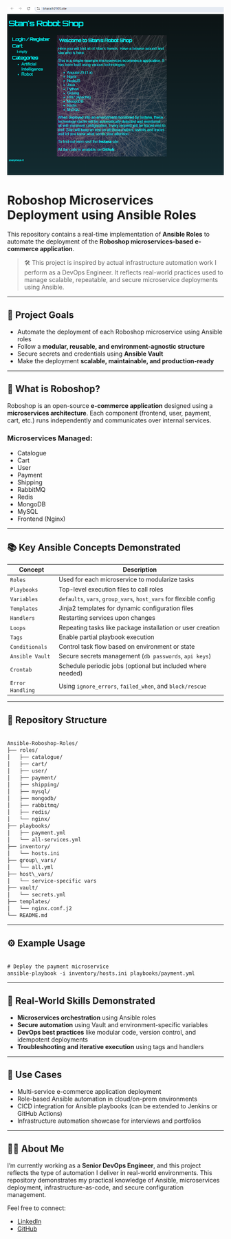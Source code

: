 ![Roboshop](https://github.com/BharathKumarReddy2103/Ansible-Roboshop/blob/main/robot%20shop.png)

# Roboshop Microservices Deployment using Ansible Roles

This repository contains a real-time implementation of **Ansible Roles** to automate the deployment of the **Roboshop microservices-based e-commerce application**.

> 🛠️ This project is inspired by actual infrastructure automation work I perform as a DevOps Engineer. It reflects real-world practices used to manage scalable, repeatable, and secure microservice deployments using Ansible.

---

## 🚀 Project Goals

- Automate the deployment of each Roboshop microservice using Ansible roles
- Follow a **modular, reusable, and environment-agnostic structure**
- Secure secrets and credentials using **Ansible Vault**
- Make the deployment **scalable, maintainable, and production-ready**

---

## 🛒 What is Roboshop?

Roboshop is an open-source **e-commerce application** designed using a **microservices architecture**. Each component (frontend, user, payment, cart, etc.) runs independently and communicates over internal services.

### Microservices Managed:

- Catalogue
- Cart
- User
- Payment
- Shipping
- RabbitMQ
- Redis
- MongoDB
- MySQL
- Frontend (Nginx)

---

## 📚 Key Ansible Concepts Demonstrated

| Concept             | Description                                                                 |
|---------------------|-----------------------------------------------------------------------------|
| `Roles`             | Used for each microservice to modularize tasks                              |
| `Playbooks`         | Top-level execution files to call roles                                     |
| `Variables`         | `defaults`, `vars`, `group_vars`, `host_vars` for flexible config           |
| `Templates`         | Jinja2 templates for dynamic configuration files                            |
| `Handlers`          | Restarting services upon changes                                            |
| `Loops`             | Repeating tasks like package installation or user creation                  |
| `Tags`              | Enable partial playbook execution                                           |
| `Conditionals`      | Control task flow based on environment or state                             |
| `Ansible Vault`     | Secure secrets management (`db passwords`, `api keys`)                      |
| `Crontab`           | Schedule periodic jobs (optional but included where needed)                 |
| `Error Handling`    | Using `ignore_errors`, `failed_when`, and `block/rescue`                    |

---

## 📁 Repository Structure

```

Ansible-Roboshop-Roles/
├── roles/
│   ├── catalogue/
│   ├── cart/
│   ├── user/
│   ├── payment/
│   ├── shipping/
│   ├── mysql/
│   ├── mongodb/
│   ├── rabbitmq/
│   ├── redis/
│   └── nginx/
├── playbooks/
│   ├── payment.yml
│   └── all-services.yml
├── inventory/
│   └── hosts.ini
├── group\_vars/
│   └── all.yml
├── host\_vars/
│   └── service-specific vars
├── vault/
│   └── secrets.yml
├── templates/
│   └── nginx.conf.j2
└── README.md

````

---

## ⚙️ Example Usage

```

# Deploy the payment microservice
ansible-playbook -i inventory/hosts.ini playbooks/payment.yml

````

---

## 🧰 Real-World Skills Demonstrated

* **Microservices orchestration** using Ansible roles
* **Secure automation** using Vault and environment-specific variables
* **DevOps best practices** like modular code, version control, and idempotent deployments
* **Troubleshooting and iterative execution** using tags and handlers

---

## 📌 Use Cases

* Multi-service e-commerce application deployment
* Role-based Ansible automation in cloud/on-prem environments
* CICD integration for Ansible playbooks (can be extended to Jenkins or GitHub Actions)
* Infrastructure automation showcase for interviews and portfolios

---

## 👨‍💼 About Me

I’m currently working as a **Senior DevOps Engineer**, and this project reflects the type of automation I deliver in real-world environments. This repository demonstrates my practical knowledge of Ansible, microservices deployment, infrastructure-as-code, and secure configuration management.

Feel free to connect:

* [LinkedIn](https://www.linkedin.com/in/bharath-kumar-reddy2103/)
* [GitHub](https://github.com/BharathKumarReddy2103)
